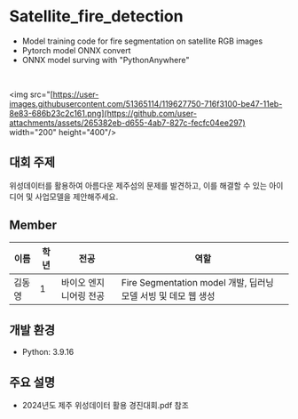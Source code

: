 # Satellite_fire_detection
- Model training code for fire segmentation on satellite RGB images
- Pytorch model ONNX convert
- ONNX model surving with "PythonAnywhere"
<br>

<img src="[https://user-images.githubusercontent.com/51365114/119627750-716f3100-be47-11eb-8e83-686b23c2c161.png](https://github.com/user-attachments/assets/265382eb-d655-4ab7-827c-fecfc04ee297)  width="200" height="400"/>

## 대회 주제
위성데이터를 활용하여 아름다운 제주섬의 문제를 발견하고, 이를 해결할 수 있는 아이디어 및 사업모델을 제안해주세요. 

## Member
| 이름       | 학년 | 전공          | 역할                          |
|------------|-----|---------------|------------------------------|
| 김동영    | 1    | 바이오 엔지니어링 전공 | Fire Segmentation model 개발, 딥러닝 모델 서빙 및 데모 웹 생성 |

## 개발 환경
- Python: 3.9.16

## 주요 설명
- 2024년도 제주 위성데이터 활용 경진대회.pdf 참조
